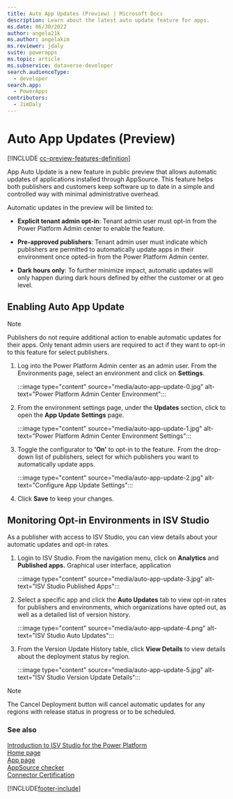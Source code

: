 ```yaml
---
title: Auto App Updates (Preview) | Microsoft Docs
description: Learn about the latest auto update feature for apps.
ms.date: 06/30/2022
author: angela21k
ms.author: angelakim
ms.reviewer: jdaly
suite: powerapps
ms.topic: article
ms.subservice: dataverse-developer
search.audienceType: 
  - developer
search.app: 
  - PowerApps
contributors: 
  - JimDaly
---
```


# Auto App Updates (Preview)

[!INCLUDE [cc-preview-features-definition](../../includes/cc-preview-features-definition.md)]

App Auto Update is a new feature in public preview that allows automatic updates of applications installed through AppSource. This feature helps both publishers and customers keep software up to date in a simple and controlled way with minimal administrative overhead.  

Automatic updates in the preview will be limited to:  

- **Explicit tenant admin opt-in**: Tenant admin user must opt-in from the Power Platform Admin center to enable the feature. 

- **Pre-approved publishers**: Tenant admin user must indicate which publishers are permitted to automatically update apps in their environment once opted-in from the Power Platform Admin center.

- **Dark hours only**: To further minimize impact, automatic updates will only happen during dark hours defined by either the customer or at geo level.  

## Enabling Auto App Update  

> [!NOTE]
> Publishers do not require additional action to enable automatic updates for their apps. Only tenant admin users are required to act if they want to opt-in to this feature for select publishers.

1. Log into the Power Platform Admin center as an admin user. From the Environments page, select an environment and click on **Settings**.

   :::image type="content" source="media/auto-app-update-0.jpg" alt-text="Power Platform Admin Center Environment":::

1. From the environment settings page, under the **Updates** section, click to open the **App Update Settings** page.  

   :::image type="content" source="media/auto-app-update-1.jpg" alt-text="Power Platform Admin Center Environment Settings":::

1. Toggle the configurator to **'On'** to opt-in to the feature.  From the drop-down list of publishers, select for which publishers you want to automatically update apps.

   :::image type="content" source="media/auto-app-update-2.jpg" alt-text="Configure App Update Settings":::

1. Click **Save** to keep your changes.


## Monitoring Opt-in Environments in ISV Studio 

As a publisher with access to ISV Studio, you can view details about your automatic updates and opt-in rates.
 
1. Login to ISV Studio. From the navigation menu, click on **Analytics** and **Published apps.**
Graphical user interface, application

   :::image type="content" source="media/auto-app-update-3.jpg" alt-text="ISV Studio Published Apps":::
 
1. Select a specific app and click the **Auto Updates** tab to view opt-in rates for publishers and environments, which organizations have opted out, as well as a detailed list of version history.

   :::image type="content" source="media/auto-app-update-4.png" alt-text="ISV Studio Auto Updates":::

1. From the Version Update History table, click **View Details** to view details about the deployment status by region.

   :::image type="content" source="media/auto-app-update-5.jpg" alt-text="ISV Studio Version Update Details":::

> [!NOTE]
> The Cancel Deployment button will cancel automatic updates for any regions with release status in progress or to be scheduled.

### See also

[Introduction to ISV Studio for the Power Platform](isv-app-management.md)  
[Home page](isv-app-management-homepage.md)<br/> 
[App page](isv-app-management-apppage.md)<br/> 
[AppSource checker](isv-app-management-appsource-checker.md)<br/> 
[Connector Certification](isv-app-management-certification.md)


[!INCLUDE[footer-include](../../includes/footer-banner.md)]
